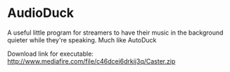# AudioDuck
A useful little program for streamers to have their music in the background quieter while they're speaking. Much like AutoDuck

Download link for executable: http://www.mediafire.com/file/c46dcei6drkij3q/Caster.zip
